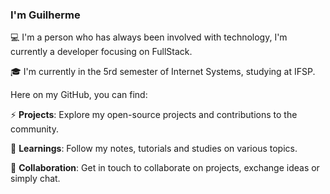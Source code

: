 ### I'm Guilherme

💻 I'm a person who has always been involved with technology, I'm currently a developer focusing on FullStack.

🎓 I'm currently in the 5rd semester of Internet Systems, studying at IFSP.

Here on my GitHub, you can find:

⚡ **Projects**: Explore my open-source projects and contributions to the community.

🔭 **Learnings**: Follow my notes, tutorials and studies on various topics.

💬 **Collaboration**: Get in touch to collaborate on projects, exchange ideas or simply chat.

